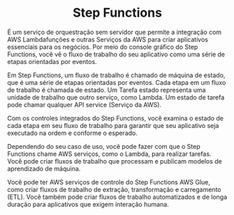 <h1 align="center">Step Functions</h1>

É um serviço de orquestração sem servidor que permite a integração com AWS Lambdafunções e outras Serviços da AWS para criar aplicativos essenciais para os negócios. Por meio do console gráfico do Step Functions, você vê o fluxo de trabalho do seu aplicativo como uma série de etapas orientadas por eventos.

Em Step Functions, um fluxo de trabalho é chamado de máquina de estado, que é uma série de etapas orientadas por eventos. Cada etapa em um fluxo de trabalho é chamada de estado. Um Tarefa estado representa uma unidade de trabalho que outro serviço, como Lambda. Um estado de tarefa pode chamar qualquer API service (Serviço da AWS).

Com os controles integrados do Step Functions, você examina o estado de cada etapa em seu fluxo de trabalho para garantir que seu aplicativo seja executado na ordem e conforme o esperado. 

Dependendo do seu caso de uso, você pode fazer com que o Step Functions chame AWS serviços, como o Lambda, para realizar tarefas. Você pode criar fluxos de trabalho que processam e publicam modelos de aprendizado de máquina. 

Você pode ter AWS serviços de controle do Step Functions AWS Glue, como criar fluxos de trabalho de extração, transformação e carregamento (ETL). Você também pode criar fluxos de trabalho automatizados e de longa duração para aplicativos que exigem interação humana.